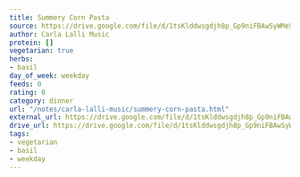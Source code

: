 ```yaml
---
title: Summery Corn Pasta
source: https://drive.google.com/file/d/1tsKlddwsgdjh8p_Gp9niFBAwSyWMeSVM/view?usp=drive_link
author: Carla Lalli Music
protein: []
vegetarian: true
herbs:
- basil
day_of_week: weekday
feeds: 0
rating: 0
category: dinner
url: "/notes/carla-lalli-music/summery-corn-pasta.html"
external_url: https://drive.google.com/file/d/1tsKlddwsgdjh8p_Gp9niFBAwSyWMeSVM/view?usp=drive_link
drive_url: https://drive.google.com/file/d/1tsKlddwsgdjh8p_Gp9niFBAwSyWMeSVM/view?usp=drive_link
tags:
- vegetarian
- basil
- weekday
---
```



